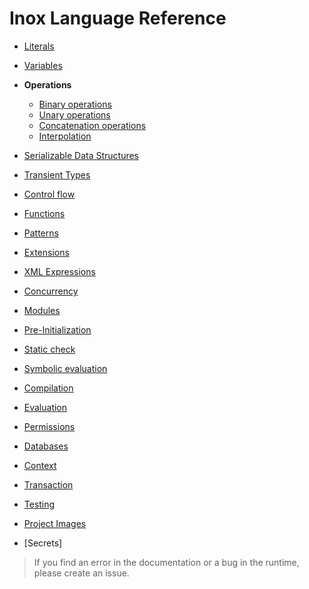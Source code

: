 # Inox Language Reference

- [Literals](./literals.md)

- [Variables](./variables.md)

- **Operations**
  - [Binary operations](./binary-operations.md)
  - [Unary operations](./unary-operations)
  - [Concatenation operations](./concatenation-operations.md)
  - [Interpolation](./interpolations.md)

- [Serializable Data Structures](./serializable-data-structures.md)

- [Transient Types](./transient-types.md)

- [Control flow](./control-flow.md)

- [Functions](./functions.md)
 
- [Patterns](./patterns.md)

- [Extensions](./extensions.md)

- [XML Expressions](./xml-expressions.md)

- [Concurrency](./concurrency.md)

- [Modules](./modules.md)

- [Pre-Initialization](./pre-initialization.md)

- [Static check](./static-check.md)

- [Symbolic evaluation](./symbolic-evaluation.md)

- [Compilation](./compilation.md)

- [Evaluation](./evaluation.md)

- [Permissions](./permissions.md)

- [Databases](./databases.md)

- [Context](./context.md)

- [Transaction](./transaction.md)

- [Testing](./testing.md)

- [Project Images](./project-images.md)

- [Secrets]


> If you find an error in the documentation or a bug in the runtime, please
> create an issue.

